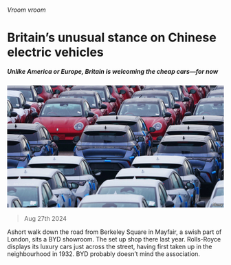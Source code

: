 ###### Vroom vroom

# Britain’s unusual stance on Chinese electric vehicles 

##### Unlike America or Europe, Britain is welcoming the cheap cars—for now 

![image](images/20240831_BRP001.jpg) 

> Aug 27th 2024 

Ashort walk down the road from Berkeley Square in Mayfair, a swish part of London, sits a BYD showroom. The  set up shop there last year. Rolls-Royce displays its luxury cars just across the street, having first taken up in the neighbourhood in 1932. BYD probably doesn’t mind the association.

